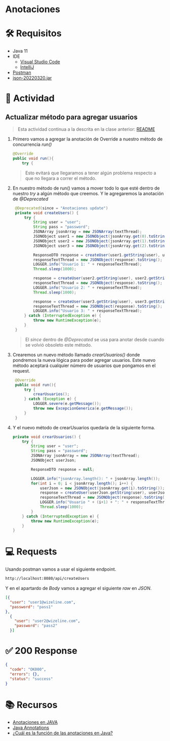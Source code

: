 # Anotaciones

# :hammer_and_wrench:  Requisitos
- Java 11
- IDE
    * [Visual Studio Code](https://code.visualstudio.com/download)
    * [IntelliJ](https://www.jetbrains.com/idea/download)
- [Postman](https://www.postman.com/downloads/)
- [json-20220320.jar](https://repo1.maven.org/maven2/org/json/json/20220320/)

# :pencil: Actividad
## Actualizar método para agregar usuarios
> Esta actividad continua a la descrita en la clase anterior: [README](../FechasTiempos/README.md)
1. Primero vamos a agregar la anotación de Override a nuestro método de concurrencia _run()_
    ```java
    @Override
    public void run(){
        try {
    ``` 
    > Esto evitará que llegaramos a tener algún problema respecto a que no llegara a correr el método.

2. En nuestro método de run() vamos a mover todo lo que esté dentro de nuestro _try_ a algún método que creemos. Y le agregaremos la anotación de *@Deprecated*
   ```java
    @Deprecated(since = "Anotaciones update")
    private void createUsers() {
        try {
            String user = "user";
            String pass = "password";
            JSONArray jsonArray = new JSONArray(textThread);
            JSONObject user1 = new JSONObject(jsonArray.get(0).toString());
            JSONObject user2 = new JSONObject(jsonArray.get(1).toString());
            JSONObject user3 = new JSONObject(jsonArray.get(2).toString());

            ResponseDTO response = createUser(user1.getString(user), user1.getString(pass));
            responseTextThread = new JSONObject(response).toString();
            LOGGER.info("Usuario 1: " + responseTextThread);
            Thread.sleep(1000);

            response = createUser(user2.getString(user), user2.getString(pass));
            responseTextThread = new JSONObject(response).toString();
            LOGGER.info("Usuario 2: " + responseTextThread);
            Thread.sleep(1000);

            response = createUser(user3.getString(user), user3.getString(pass));
            responseTextThread = new JSONObject(response).toString();
            LOGGER.info("Usuario 3: " + responseTextThread);
        } catch (InterruptedException e) {
            throw new RuntimeException(e);
        }
    }
    ```
   > El _since_ dentro de _@Deprecated_ se usa para anotar desde cuando se volvió obsoleto este método.

3. Crearemos un nuevo método llamado _crearUsuarios()_ donde pondremos la nueva lógica para poder agregar usuarios. Este nuevo método aceptará cualquier número de usuarios que pongamos en el request. 
   ```java
    @Override
    public void run(){
        try {
            crearUsuarios();
        } catch (Exception e) {
            LOGGER.severe(e.getMessage());
            throw new ExcepcionGenerica(e.getMessage());
        }
    }
    ```

4. Y el nuevo método de crearUsuarios quedaría de la siguiente forma.
    ```java
    private void crearUsuarios() {
        try {
            String user = "user";
            String pass = "password";
            JSONArray jsonArray = new JSONArray(textThread);
            JSONObject userJson;

            ResponseDTO response = null;

            LOGGER.info("jsonArray.length(): " + jsonArray.length());
            for(int i = 0; i < jsonArray.length(); i++) {
                userJson = new JSONObject(jsonArray.get(i).toString());
                response = createUser(userJson.getString(user), userJson.getString(pass));
                responseTextThread = new JSONObject(response).toString();
                LOGGER.info("Usuario " + (i+1) + ": " + responseTextThread);
                Thread.sleep(1000);
            }
        } catch (InterruptedException e) {
            throw new RuntimeException(e);
        }
    }
    ```
# :computer: Requests
Usando postman vamos a usar el siguiente endpoint.
``` bash
http://localhost:8080/api/createUsers
```
Y en el apartardo de _Body_ vamos a agregar el siguiente _raw_ en _JSON_.
```json
[{
  "user": "user1@wizeline.com",
  "password": "pass1"
},
  {
    "user": "user2@wizeline.com",
    "password": "pass2"
  }]
```
# :white_check_mark: 200 Response
```json
{
  "code": "OK000",
  "errors": {},
  "status": "success"
}
```

# :books: Recursos
- [Anotaciones en JAVA](https://javadesdecero.es/avanzado/anotaciones-annotations/)
- [Java Annotations](https://jenkov.com/tutorials/java/annotations.html)
- [¿Cuál es la función de las anotaciones en Java?](https://es.stackoverflow.com/questions/79397/cu%C3%A1l-es-la-funci%C3%B3n-de-las-anotaciones-en-java)
